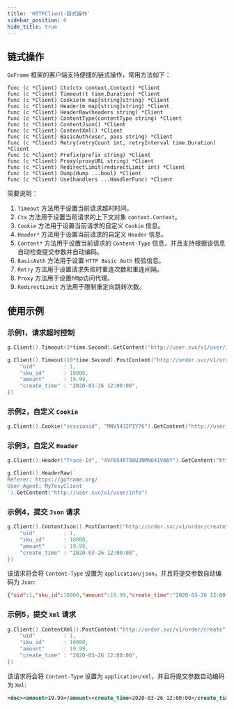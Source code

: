 ```yaml
---
title: 'HTTPClient-链式操作'
sidebar_position: 0
hide_title: true
---
```


## 链式操作

`GoFrame` 框架的客户端支持便捷的链式操作，常用方法如下：

```
func (c *Client) Ctx(ctx context.Context) *Client
func (c *Client) Timeout(t time.Duration) *Client
func (c *Client) Cookie(m map[string]string) *Client
func (c *Client) Header(m map[string]string) *Client
func (c *Client) HeaderRaw(headers string) *Client
func (c *Client) ContentType(contentType string) *Client
func (c *Client) ContentJson() *Client
func (c *Client) ContentXml() *Client
func (c *Client) BasicAuth(user, pass string) *Client
func (c *Client) Retry(retryCount int, retryInterval time.Duration) *Client
func (c *Client) Prefix(prefix string) *Client
func (c *Client) Proxy(proxyURL string) *Client
func (c *Client) RedirectLimit(redirectLimit int) *Client
func (c *Client) Dump(dump ...bool) *Client
func (c *Client) Use(handlers ...HandlerFunc) *Client
```

简要说明：

1. `Timeout` 方法用于设置当前请求超时时间。
2. `Ctx` 方法用于设置当前请求的上下文对象 `context.Context`。
3. `Cookie` 方法用于设置当前请求的自定义 `Cookie` 信息。
4. `Header*` 方法用于设置当前请求的自定义 `Header` 信息。
5. `Content*` 方法用于设置当前请求的 `Content-Type` 信息，并且支持根据该信息自动检查提交参数并自动编码。
6. `BasicAuth` 方法用于设置 `HTTP Basic Auth` 校验信息。
7. `Retry` 方法用于设置请求失败时重连次数和重连间隔。
8. `Proxy` 方法用于设置http访问代理。
9. `RedirectLimit` 方法用于限制重定向跳转次数。

## 使用示例

### 示例1，请求超时控制

```  go
g.Client().Timeout(3*time.Second).GetContent("http://user.svc/v1/user/info/1")

```

```  go
g.Client().Timeout(10*time.Second).PostContent("http://order.svc/v1/order/create", g.Map{
    "uid"         : 1,
    "sku_id"      : 10000,
    "amount"      : 19.99,
    "create_time" : "2020-03-26 12:00:00",
})

```

### 示例2，自定义 `Cookie`

```  go
g.Client().Cookie("sessionid", "MNV5432PIY76").GetContent("http://user.svc/v1/user/info/1")

```

### 示例3，自定义 `Header`

```  go
g.Client().Header("Trace-Id", "XVF654RT98UJNMN641V06Y").GetContent("http://user.svc/v1/user/info/1")

```

```  go
g.Client().HeaderRaw(`
Referer: https://goframe.org/
User-Agent: MyTesyClient
`).GetContent("http://user.svc/v1/user/info")

```

### 示例4，提交 `Json` 请求

```  go
g.Client().ContentJson().PostContent("http://order.svc/v1/order/create", g.Map{
    "uid"         : 1,
    "sku_id"      : 10000,
    "amount"      : 19.99,
    "create_time" : "2020-03-26 12:00:00",
})

```

该请求将会将 `Content-Type` 设置为 `application/json`，并且将提交参数自动编码为 `Json`:

```  json
{"uid":1,"sku_id":10000,"amount":19.99,"create_time":"2020-03-26 12:00:00"}

```

### 示例5，提交 `Xml` 请求

```  go
g.Client().ContentXml().PostContent("http://order.svc/v1/order/create", g.Map{
    "uid"         : 1,
    "sku_id"      : 10000,
    "amount"      : 19.99,
    "create_time" : "2020-03-26 12:00:00",
})

```

该请求将会将 `Content-Type` 设置为 `application/xml`，并且将提交参数自动编码为 `Xml`:

``` xml
<doc><amount>19.99</amount><create_time>2020-03-26 12:00:00</create_time><sku_id>10000</sku_id><uid>1</uid></doc>

```